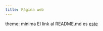 ```yaml
---
title: Página web
---
```

theme: minima
El link al README.md es [este](https://github.com/jivm13/mi-pagina-web)
